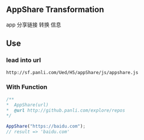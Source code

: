 ## AppShare Transformation

app 分享链接 转换 信息

## Use

### lead into url

```
http://sf.panli.com/Ued/H5/appShare/js/appshare.js
```

### With Function

```js
/**
*  AppShare(url)
*  @url http://github.panli.com/explore/repos
*/

AppShare("https://baidu.com");
// result => 'baidu.com'

```



